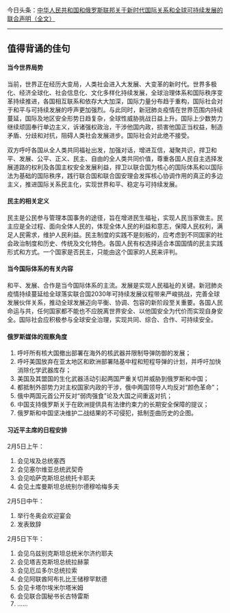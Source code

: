 今日头条：[中华人民共和国和俄罗斯联邦关于新时代国际关系和全球可持续发展的联合声明（全文）](https://www.toutiao.com/i7060850749257269790/)

<hr>

## 值得背诵的佳句

#### 当今世界局势
当前，世界正在经历大变局，人类社会进入大发展、大变革的新时代。世界多极化、经济全球化、社会信息化、文化多样化持续发展，全球治理体系和国际秩序变革持续推进，各国相互联系和依存大大加深，国际力量分布趋于重构，国际社会对于和平与可持续发展的呼声更加强烈。与此同时，新冠肺炎疫情在世界范围内持续蔓延，国际及地区安全形势日趋复杂，全球性威胁挑战日益上升。国际上少数势力继续顽固奉行单边主义，诉诸强权政治，干涉他国内政，损害他国正当权益，制造矛盾、分歧和对抗，阻碍人类社会发展进步。国际社会对此绝不接受。

双方呼吁各国从全人类共同福祉出发，加强对话，增进互信，凝聚共识，捍卫和平、发展、公平、正义、民主、自由的全人类共同价值，尊重各国人民自主选择发展道路的权利及各国主权安全发展利益，捍卫以联合国为核心的国际体系和以国际法为基础的国际秩序，践行联合国和联合国安理会发挥核心协调作用的真正的多边主义，推进国际关系民主化，实现世界和平、稳定与可持续发展。

#### 民主的相关定义
民主是公民参与管理本国事务的途径，旨在增进民生福祉，实现人民当家做主。民主应是全过程、面向全体人民的，体现全体人民的利益和意志，保障人民权利，满足人民需求，维护人民利益。民主制度的实践不是刻板的，应考虑到不同国家的社会政治制度和历史、传统及文化特色。各国人民有权选择适合本国国情的民主实践形式和方式。一个国家是否民主，只能由这个国家的人民来评判。

#### 当今国际体系的有关内容
和平、发展、合作是当今国际体系的主流。发展是实现人民福祉的关键。新冠肺炎疫情持续蔓延给全球落实联合国2030年可持续发展议程带来严峻挑战，完善全球发展伙伴关系，推动全球发展迈向平衡、协调、包容的新阶段至关重要。各国人民命运与共，任何国家都不能也不应脱离世界安全、以他国安全为代价而实现自身安全。国际社会应积极参与全球安全治理，实现共同、综合、合作、可持续安全。

#### 俄罗斯媒体的观察角度
1. 呼吁所有核大国撤出部署在海外的核武器并限制导弹防御的发展； 
2. 呼吁美国放弃在亚太地区和欧洲部署陆基中程和短程导弹的计划，并呼吁加快消除化学武器库存； 
3. 美国及其盟国的生化武器活动引起两国严重关切并威胁到俄罗斯和中国； 
4. 都抵制外部势力对主权国家内政的干涉，俄中两国领导人均反对“颜色革命”； 
5. 俄中两国元首公开反对“弱肉强食”论及大国之间重返对抗； 
6. 中国支持俄罗斯关于在欧洲提供具有法律约束力的长期安全保障的提议； 
7. 俄罗斯和中国坚决维护二战结果的不可侵犯，抵制歪曲历史的企图。

#### 习近平主席的日程安排
2月5日上午：
1. 会见埃及总统塞西
2. 会见塞尔维亚总统武契奇
3. 会见哈萨克斯坦总统托卡耶夫
4. 会见土库曼斯坦总统别尔德穆哈梅多夫
   
2月5日中午：
1. 举行冬奥会欢迎宴会
2. 发表致辞

2月5日下午：
1. 会见乌兹别克斯坦总统米尔济约耶夫
2. 会见塔吉克斯坦总统拉赫蒙
3. 会见厄瓜多尔总统拉索
4. 会见阿联酋阿布扎比王储穆罕默德
5. 会见卡塔尔埃米尔塔米姆
6. 会见联合国秘书长古特雷斯
7. ……

